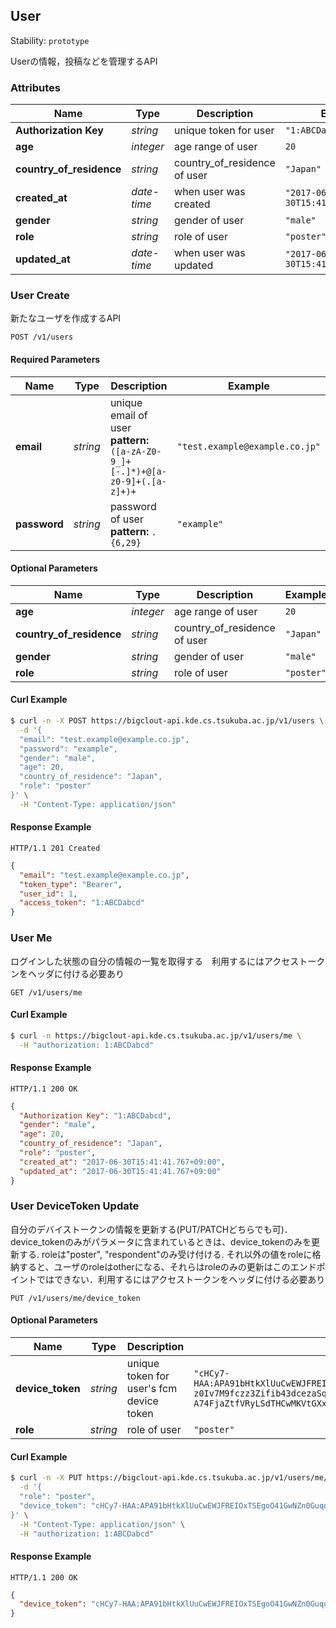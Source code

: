 
## <a name="resource-user">User</a>

Stability: `prototype`

Userの情報，投稿などを管理するAPI

### Attributes

| Name | Type | Description | Example |
| ------- | ------- | ------- | ------- |
| **Authorization Key** | *string* | unique token for user | `"1:ABCDabcd"` |
| **age** | *integer* | age range of user | `20` |
| **country_of_residence** | *string* | country_of_residence of user | `"Japan"` |
| **created_at** | *date-time* | when user was created | `"2017-06-30T15:41:41.767+09:00"` |
| **gender** | *string* | gender of user | `"male"` |
| **role** | *string* | role of user | `"poster"` |
| **updated_at** | *date-time* | when user was updated | `"2017-06-30T15:41:41.767+09:00"` |

### <a name="link-POST-user-/v1/users">User Create</a>

新たなユーザを作成するAPI

```
POST /v1/users
```

#### Required Parameters

| Name | Type | Description | Example |
| ------- | ------- | ------- | ------- |
| **email** | *string* | unique email of user<br/> **pattern:** `([a-zA-Z0-9_]+[-.]*)+@[a-z0-9]+(.[a-z]+)+` | `"test.example@example.co.jp"` |
| **password** | *string* | password of user<br/> **pattern:** `.{6,29}` | `"example"` |


#### Optional Parameters

| Name | Type | Description | Example |
| ------- | ------- | ------- | ------- |
| **age** | *integer* | age range of user | `20` |
| **country_of_residence** | *string* | country_of_residence of user | `"Japan"` |
| **gender** | *string* | gender of user | `"male"` |
| **role** | *string* | role of user | `"poster"` |


#### Curl Example

```bash
$ curl -n -X POST https://bigclout-api.kde.cs.tsukuba.ac.jp/v1/users \
  -d '{
  "email": "test.example@example.co.jp",
  "password": "example",
  "gender": "male",
  "age": 20,
  "country_of_residence": "Japan",
  "role": "poster"
}' \
  -H "Content-Type: application/json"
```


#### Response Example

```
HTTP/1.1 201 Created
```

```json
{
  "email": "test.example@example.co.jp",
  "token_type": "Bearer",
  "user_id": 1,
  "access_token": "1:ABCDabcd"
}
```

### <a name="link-GET-user-/v1/users/me">User Me</a>

ログインした状態の自分の情報の一覧を取得する　利用するにはアクセストークンをヘッダに付ける必要あり

```
GET /v1/users/me
```


#### Curl Example

```bash
$ curl -n https://bigclout-api.kde.cs.tsukuba.ac.jp/v1/users/me \
  -H "authorization: 1:ABCDabcd"
```


#### Response Example

```
HTTP/1.1 200 OK
```

```json
{
  "Authorization Key": "1:ABCDabcd",
  "gender": "male",
  "age": 20,
  "country_of_residence": "Japan",
  "role": "poster",
  "created_at": "2017-06-30T15:41:41.767+09:00",
  "updated_at": "2017-06-30T15:41:41.767+09:00"
}
```

### <a name="link-PUT-user-/v1/users/me/device_token">User DeviceToken Update</a>

自分のデバイストークンの情報を更新する(PUT/PATCHどちらでも可)．device_tokenのみがパラメータに含まれているときは、device_tokenのみを更新する. roleは"poster", "respondent"のみ受け付ける. それ以外の値をroleに格納すると、ユーザのroleはotherになる、それらはroleのみの更新はこのエンドポイントではできない．利用するにはアクセストークンをヘッダに付ける必要あり

```
PUT /v1/users/me/device_token
```

#### Optional Parameters

| Name | Type | Description | Example |
| ------- | ------- | ------- | ------- |
| **device_token** | *string* | unique token for user's fcm device token | `"cHCy7-HAA:APA91bHtkXlUuCwEWJFREIOxTSEgoO41GwNZn0GuqoGBOssBastqo6I-z0Iv7M9fczz3Zifib43dcezaSqf6CqiCGI7wEmaOjmBIsZQaO5hY12LLz-A74FjaZtfVRyLSdTHCwMKVtGXx"` |
| **role** | *string* | role of user | `"poster"` |


#### Curl Example

```bash
$ curl -n -X PUT https://bigclout-api.kde.cs.tsukuba.ac.jp/v1/users/me/device_token \
  -d '{
  "role": "poster",
  "device_token": "cHCy7-HAA:APA91bHtkXlUuCwEWJFREIOxTSEgoO41GwNZn0GuqoGBOssBastqo6I-z0Iv7M9fczz3Zifib43dcezaSqf6CqiCGI7wEmaOjmBIsZQaO5hY12LLz-A74FjaZtfVRyLSdTHCwMKVtGXx"
}' \
  -H "Content-Type: application/json" \
  -H "authorization: 1:ABCDabcd"
```


#### Response Example

```
HTTP/1.1 200 OK
```

```json
{
  "device_token": "cHCy7-HAA:APA91bHtkXlUuCwEWJFREIOxTSEgoO41GwNZn0GuqoGBOssBastqo6I-z0Iv7M9fczz3Zifib43dcezaSqf6CqiCGI7wEmaOjmBIsZQaO5hY12LLz-A74FjaZtfVRyLSdTHCwMKVtGXx"
}
```


